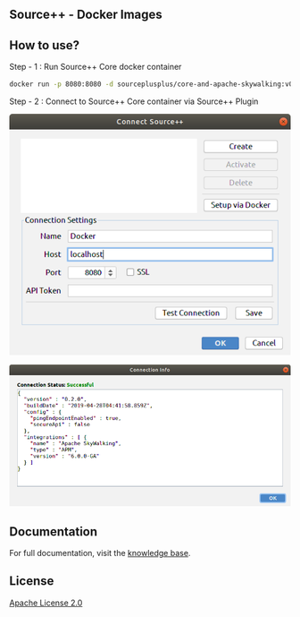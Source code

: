 Source++ - Docker Images
---

## How to use?

Step - 1 : Run Source++ Core docker container

```bash
docker run -p 8080:8080 -d sourceplusplus/core-and-apache-skywalking:v0.2.0-alpha-elasticsearch
```

Step - 2 : Connect to Source++ Core container via Source++ Plugin

![](https://raw.githubusercontent.com/CodeBrig/Source/v0.2.0-alpha/docs/images/screenshots/2019-05-11%2010-24-01.png)

![](https://raw.githubusercontent.com/CodeBrig/Source/v0.2.0-alpha/docs/images/screenshots/2019-05-11%2010-24-14.png)

## Documentation

For full documentation, visit the [knowledge base](https://sourceplusplus.com/knowledge).

## License

[Apache License 2.0](https://github.com/CodeBrig/Source/blob/master/LICENSE)